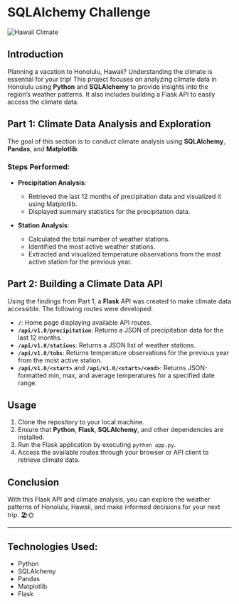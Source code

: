 # SQLAlchemy Challenge

![Hawaii Climate](https://github.com/SakinaJaffri/SQLAlchemy_Challenge/assets/146900226/443dc487-b0a8-40bd-a85c-0ad91c5afe63)

## Introduction

Planning a vacation to Honolulu, Hawaii? Understanding the climate is essential for your trip! This project focuses on analyzing climate data in Honolulu using **Python** and **SQLAlchemy** to provide insights into the region’s weather patterns. It also includes building a Flask API to easily access the climate data.

## Part 1: Climate Data Analysis and Exploration

The goal of this section is to conduct climate analysis using **SQLAlchemy**, **Pandas**, and **Matplotlib**.

### Steps Performed:
- **Precipitation Analysis**: 
  - Retrieved the last 12 months of precipitation data and visualized it using Matplotlib.
  - Displayed summary statistics for the precipitation data.
  
- **Station Analysis**:
  - Calculated the total number of weather stations.
  - Identified the most active weather stations.
  - Extracted and visualized temperature observations from the most active station for the previous year.

## Part 2: Building a Climate Data API

Using the findings from Part 1, a **Flask** API was created to make climate data accessible. The following routes were developed:

- **`/`**: Home page displaying available API routes.
- **`/api/v1.0/precipitation`**: Returns a JSON of precipitation data for the last 12 months.
- **`/api/v1.0/stations`**: Returns a JSON list of weather stations.
- **`/api/v1.0/tobs`**: Returns temperature observations for the previous year from the most active station.
- **`/api/v1.0/<start>`** and **`/api/v1.0/<start>/<end>`**: Returns JSON-formatted min, max, and average temperatures for a specified date range.

## Usage

1. Clone the repository to your local machine.
2. Ensure that **Python**, **Flask**, **SQLAlchemy**, and other dependencies are installed.
3. Run the Flask application by executing `python app.py`.
4. Access the available routes through your browser or API client to retrieve climate data.

## Conclusion

With this Flask API and climate analysis, you can explore the weather patterns of Honolulu, Hawaii, and make informed decisions for your next trip. 🏖️🌞

---

## Technologies Used:
- Python
- SQLAlchemy
- Pandas
- Matplotlib
- Flask
